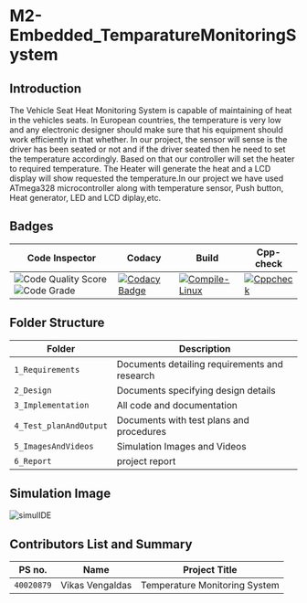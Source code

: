 # M2-Embedded_TemparatureMonitoringSystem
## Introduction
The Vehicle Seat Heat Monitoring System is capable of maintaining of heat in the vehicles seats. In European countries, the temperature is very low and any electronic designer should make sure that his equipment should work efficiently in that whether. In our project, the sensor will sense is the driver has been seated or not and if the driver seated then he need to set the temperature accordingly. Based on that our controller will set the heater to required temperature. The Heater will generate the heat and a LCD display will show requested the temperature.In our project we have used ATmega328 microcontroller along with temperature sensor, Push button, Heat generator, LED and LCD diplay,etc.


## Badges
|  Code Inspector     | Codacy|  Build        | Cpp-check |
|---------------------|--------|-------------------| -----------------------------------------|
| ![Code Quality Score](https://api.codiga.io/project/30200/score/svg) ![Code Grade](https://api.codiga.io/project/30200/status/svg)         |  [![Codacy Badge](https://app.codacy.com/project/badge/Grade/31046947badf4c19bf46bef37630a316)](https://www.codacy.com/gh/Vikas-Vengaldas/M2-Embedded_TemparatureMonitoringSystem/dashboard?utm_source=github.com&amp;utm_medium=referral&amp;utm_content=Vikas-Vengaldas/M2-Embedded_TemparatureMonitoringSystem&amp;utm_campaign=Badge_Grade)           |  [![Compile-Linux](https://github.com/Vikas-Vengaldas/M2-Embedded_TemparatureMonitoringSystem/actions/workflows/build.yml/badge.svg)](https://github.com/Vhttps://api.codiga.io/project/30200/score/svgikas-Vengaldas/M2-Embedded_TemparatureMonitoringSystem/actions/workflows/build.yml)      | [![Cppcheck](https://github.com/Vikas-Vengaldas/M2-Embedded_TemparatureMonitoringSystem/actions/workflows/cpp-check.yml/badge.svg)](https://github.com/Vikas-Vengaldas/M2-Embedded_TemparatureMonitoringSystem/actions/workflows/cpp-check.yml) |



## Folder Structure
|Folder             | Description |
|-------------------| -----------------------------------------|
| `1_Requirements`   | Documents detailing requirements and research|
| `2_Design`         | Documents specifying design details|
| `3_Implementation` | All code and documentation|
| `4_Test_planAndOutput`      | Documents with test plans and procedures|
| `5_ImagesAndVideos`      | Simulation Images and Videos|
| `6_Report`      | project report|

## Simulation Image

![simulIDE](https://user-images.githubusercontent.com/94158848/144254210-aaa70728-a119-4f53-a499-2c0c43f388d1.png)







## Contributors List and Summary
|PS no. |  Name   |    Project Title    |
|-------|---------|----------------|
| `40020879` | Vikas Vengaldas |  Temperature Monitoring System |  
